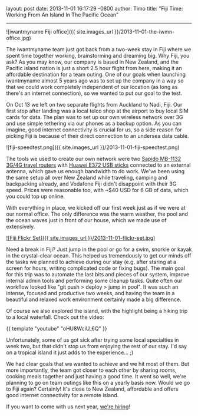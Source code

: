 layout: post
date: 2013-11-01 16:17:29 -0800
author: Timo
title: "Fiji Time: Working From An Island In The Pacific Ocean"


----

![iwantmyname Fiji office]({{ site.images_url }}/2013-11-01-the-iwmn-office.jpg)

<!-- excerpt -->

The iwantmyname team just got back from a two-week stay in Fiji where we spent time together working, brainstorming and dreaming big. Why Fiji, you ask? As you may know, our company is based in New Zealand, and the Pacific island nation is just a short 2.5 hour flight from here, making it an affordable destination for a team outing. One of our goals when launching iwantmyname almost 5 years ago was to set up the company in a way so that we could work completely independent of our location (as long as there's an internet connection), so we wanted to put our goal to the test.

<!-- /excerpt -->

On Oct 13 we left on two separate flights from Auckland to Nadi, Fiji. Our first stop after landing was a local telco shop at the airport to buy local SIM cards for data. The plan was to set up our own wireless network over 3G and use simple tethering via our phones as a backup option. As you can imagine, good internet connectivity is crucial for us, so a side reason for picking Fiji is because of their direct connection to an undersea data cable.

![fiji-speedtest.png]({{ site.images_url }}/2013-11-01-fiji-speedtest.png)

The tools we used to create our own network were two [Sapido MB-1132 3G/4G travel routers](http://www.sapido.com.tw/EN/productmb1132o_35g.htm) with [Huawei E372 USB sticks](http://www.huaweidevice.com/worldwide/productFeatures.do?pinfoId=2940&directoryId=5008&treeId=582&tab=0) connected to an external antenna, which gave us enough bandwidth to do work. We've been using the same setup all over New Zealand while traveling, camping and backpacking already, and Vodafone Fiji didn't disappoint with their 3G speed. Prices were reasonable too, with ~$40 USD for 6 GB of data, which you could top up online.

With everything in place, we kicked off our first week just as if we were at our normal office. The only difference was the warm weather, the pool and the ocean waves just in front of our house, which we made use of extensively. 

[![Fiji Flickr Set]({{ site.images_url }}/2013-11-01-flickr-set.jpg)](http://www.flickr.com/photos/ideegeo/sets/72157637176202473/)

Need a break in Fiji? Just jump in the pool or go for a swim, snorkle or kayak in the crystal-clear ocean. This helped us tremendously to get our minds off the tasks we planned to achieve during our stay (e.g. after staring at a screen for hours, writing complicated code or fixing bugs). The main goal for this trip was to automate the last bits and pieces of our system, improve internal admin tools and performing some cleanup tasks. Quite often our workflow looked like "git push > deploy > jump in pool". It was such an intense, focused and productive two weeks, and having the team in a beautiful and relaxed work environment certainly made a big difference.

Of course we also explored the island, with the highlight being a hiking trip to a local waterfall. Check out the video:

{{ template "youtube" "oHU8WciU_6Q" }}

Unfortunately, some of us got sick after trying some local specialties in week two, but that didn't stop us from enjoying the rest of our stay. I'd say on a tropical island it just adds to the experience... ;) 

We had clear goals that we wanted to achieve and we hit most of them. But more importantly, the team got closer to each other by sharing rooms, cooking meals together and just having a good time. It went so well, we're planning to go on team outings like this on a yearly basis now. Would we go to Fiji again? Certainly! It's close to New Zealand, affordable and offers good internet connectivity for a remote island. 

If you want to come with us next year, [we're hiring](https://iwantmyname.com/jobs/backend-developer)!
